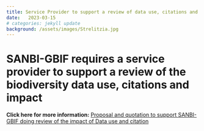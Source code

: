 ```yaml
---
title: Service Provider to support a review of data use, citations and impact
date:   2023-03-15
# categories: jekyll update
background: /assets/images/Strelitzia.jpg
---
```


# SANBI-GBIF requires a service provider to support a review of the biodiversity data use, citations and impact #

**Click here for more information:**
[Proposal and quotation to support SANBI-GBIF doing review of the impact of Data use and citation](https://www.sanbi.org/opportunity/service-provider-for-impact-review/)
